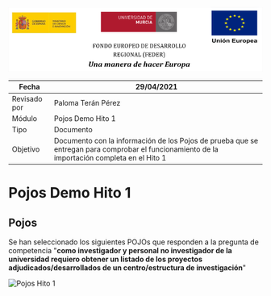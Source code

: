 ![](./images/logos_feder.png)





| Fecha        | 29/04/2021                                                   |
| ------------ | ------------------------------------------------------------ |
| Revisado por | Paloma Terán Pérez                                           |
| Módulo       | Pojos Demo Hito 1                                            |
| Tipo         | Documento                                                    |
| Objetivo     | Documento con la información de los Pojos de prueba que se entregan para comprobar el funcionamiento de la importación completa en el Hito 1 |



Pojos Demo Hito 1
====================================





Pojos
------------------------------------------

Se han seleccionado los siguientes POJOs que responden a la pregunta de competencia "**como investigador y personal no investigador de la universidad requiero obtener un listado de los proyectos adjudicados/desarrollados de un centro/estructura de investigación**"



![Pojos Hito 1](./images/pojos.png)